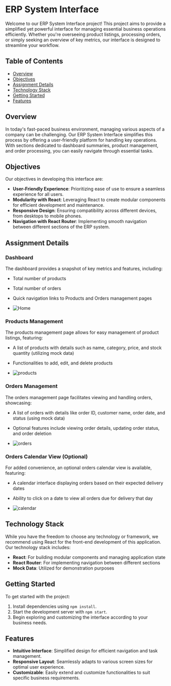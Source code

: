 # ERP System Interface

Welcome to our ERP System Interface project! This project aims to provide a simplified yet powerful interface for managing essential business operations efficiently. Whether you're overseeing product listings, processing orders, or simply seeking an overview of key metrics, our interface is designed to streamline your workflow.

## Table of Contents

- [Overview](#overview)
- [Objectives](#objectives)
- [Assignment Details](#assignment-details)
- [Technology Stack](#technology-stack)
- [Getting Started](#getting-started)
- [Features](#features)


## Overview

In today's fast-paced business environment, managing various aspects of a company can be challenging. Our ERP System Interface simplifies this process by offering a user-friendly platform for handling key operations. With sections dedicated to dashboard summaries, product management, and order processing, you can easily navigate through essential tasks.

## Objectives

Our objectives in developing this interface are:

- **User-Friendly Experience**: Prioritizing ease of use to ensure a seamless experience for all users.
- **Modularity with React**: Leveraging React to create modular components for efficient development and maintenance.
- **Responsive Design**: Ensuring compatibility across different devices, from desktops to mobile phones.
- **Navigation with React Router**: Implementing smooth navigation between different sections of the ERP system.

## Assignment Details

### Dashboard

The dashboard provides a snapshot of key metrics and features, including:

- Total number of products
- Total number of orders
- Quick navigation links to Products and Orders management pages

- ![Home](https://github.com/Debanjan189/my-react-app/assets/96039020/49d79f73-4fdc-4065-933d-fdd2ca66f12a)


### Products Management

The products management page allows for easy management of product listings, featuring:

- A list of products with details such as name, category, price, and stock quantity (utilizing mock data)
- Functionalities to add, edit, and delete products

- ![products](https://github.com/Debanjan189/my-react-app/assets/96039020/5d537cf9-7b01-4b15-8970-025ffdbc13e9)


### Orders Management

The orders management page facilitates viewing and handling orders, showcasing:

- A list of orders with details like order ID, customer name, order date, and status (using mock data)
- Optional features include viewing order details, updating order status, and order deletion

- ![orders](https://github.com/Debanjan189/my-react-app/assets/96039020/1fc2bf05-7cca-4c9a-b28c-11e461788d5a)


### Orders Calendar View (Optional)

For added convenience, an optional orders calendar view is available, featuring:

- A calendar interface displaying orders based on their expected delivery dates
- Ability to click on a date to view all orders due for delivery that day

- ![calendar](https://github.com/Debanjan189/my-react-app/assets/96039020/e975999f-e897-4030-be98-d2f9a5739681)


## Technology Stack

While you have the freedom to choose any technology or framework, we recommend using React for the front-end development of this application. Our technology stack includes:

- **React**: For building modular components and managing application state
- **React Router**: For implementing navigation between different sections
- **Mock Data**: Utilized for demonstration purposes

## Getting Started

To get started with the project:


1. Install dependencies using `npm install`.
2. Start the development server with `npm start`.
3. Begin exploring and customizing the interface according to your business needs.

## Features

- **Intuitive Interface**: Simplified design for efficient navigation and task management.
- **Responsive Layout**: Seamlessly adapts to various screen sizes for optimal user experience.
- **Customizable**: Easily extend and customize functionalities to suit specific business requirements.
